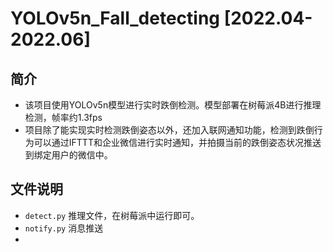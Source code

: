 # YOLOv5n_Fall_detecting [2022.04-2022.06]

## 简介
- 该项目使用YOLOv5n模型进行实时跌倒检测。模型部署在树莓派4B进行推理检测，帧率约1.3fps
- 项目除了能实现实时检测跌倒姿态以外，还加入联网通知功能，检测到跌倒行为可以通过IFTTT和企业微信进行实时通知，并拍摄当前的跌倒姿态状况推送到绑定用户的微信中。

## 文件说明
- `detect.py` 推理文件，在树莓派中运行即可。
- `notify.py` 消息推送
- 
